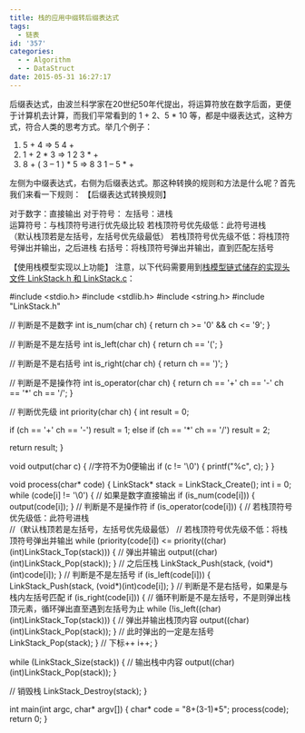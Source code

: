 ```yaml
---
title: 栈的应用中缀转后缀表达式
tags:
  - 链表
id: '357'
categories:
  - - Algorithm
  - - DataStruct
date: 2015-05-31 16:27:17
---
```


后缀表达式，由波兰科学家在20世纪50年代提出，将运算符放在数字后面，更便于计算机去计算，而我们平常看到的 1 + 2、5 \* 10 等，都是中缀表达式，这种方式，符合人类的思考方式。举几个例子：
<!-- more -->
1.  5 + 4 => 5 4 +
2.  1 + 2 \* 3 => 1 2 3 \* +
3.  8 + ( 3 – 1 ) \* 5 => 8 3 1 – 5 \* +

左侧为中缀表达式，右侧为后缀表达式。那这种转换的规则和方法是什么呢？首先我们来看一下规则： 【后缀表达式转换规则】

对于数字：直接输出
对于符号：
左括号：进栈  
运算符号：与栈顶符号进行优先级比较
若栈顶符号优先级低：此符号进栈  
（默认栈顶若是左括号，左括号优先级最低）
若栈顶符号优先级不低：将栈顶符号弹出并输出，之后进栈
右括号：将栈顶符号弹出并输出，直到匹配左括号

【使用栈模型实现以上功能】 注意，以下代码需要用到[栈模型链式储存的实现头文件 LinkStack.h 和 LinkStack.c](http://www.mycode.net.cn/datastruct/334.html)：

#include <stdio.h>
#include <stdlib.h>
#include <string.h>
#include "LinkStack.h"

// 判断是不是数字
int is\_num(char ch)
{
return ch >= '0' && ch <= '9';
}

// 判断是不是左括号
int is\_left(char ch)
{
return ch == '(';
}

// 判断是不是右括号
int is\_right(char ch)
{
return ch == ')';
}

// 判断是不是操作符
int is\_operator(char ch)
{
return ch == '+'  ch == '-'  ch == '\*'  ch == '/';
}

// 判断优先级
int priority(char ch)
{
int result = 0;

if (ch == '+'  ch == '-')
result = 1;
else if (ch == '\*'  ch == '/')
result = 2;

return result;
}

void output(char c)
{
//字符不为0便输出
if (c != '\\0')
{
printf("%c", c);
}
}

void process(char\* code)
{
LinkStack\* stack = LinkStack\_Create();
int i = 0;
while (code\[i\] != '\\0')
{
// 如果是数字直接输出
if (is\_num(code\[i\]))
{
output(code\[i\]);
}
// 判断是不是操作符
if (is\_operator(code\[i\]))
{
// 若栈顶符号优先级低：此符号进栈  
//（默认栈顶若是左括号，左括号优先级最低）
// 若栈顶符号优先级不低：将栈顶符号弹出并输出
while (priority(code\[i\]) <= priority((char)(int)LinkStack\_Top(stack)))
{
// 弹出并输出
output((char)(int)LinkStack\_Pop(stack));
}
// 之后压栈
LinkStack\_Push(stack, (void\*)(int)code\[i\]);
}
// 判断是不是左括号
if (is\_left(code\[i\]))
{
LinkStack\_Push(stack, (void\*)(int)code\[i\]);
}
// 判断是不是右括号，如果是与栈内左括号匹配
if (is\_right(code\[i\]))
{
// 循环判断是不是左括号，不是则弹出栈顶元素，循环弹出直至遇到左括号为止
while (!is\_left((char)(int)LinkStack\_Top(stack)))
{
// 弹出并输出栈顶内容
output((char)(int)LinkStack\_Pop(stack));
}
// 此时弹出的一定是左括号
LinkStack\_Pop(stack);
}
// 下标++
i++;
}

while (LinkStack\_Size(stack))
{
// 输出栈中内容
output((char)(int)LinkStack\_Pop(stack));
}

// 销毁栈
LinkStack\_Destroy(stack);
}

int main(int argc, char\* argv\[\])
{
char\* code = "8+(3-1)\*5";
process(code);
return 0;
}